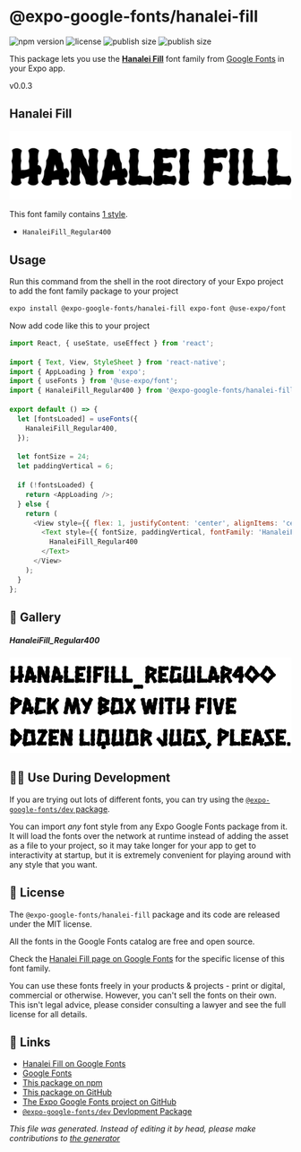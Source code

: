 # @expo-google-fonts/hanalei-fill

![npm version](https://flat.badgen.net/npm/v/@expo-google-fonts/hanalei-fill)
![license](https://flat.badgen.net/github/license/expo/google-fonts)
![publish size](https://flat.badgen.net/packagephobia/install/@expo-google-fonts/hanalei-fill)
![publish size](https://flat.badgen.net/packagephobia/publish/@expo-google-fonts/hanalei-fill)

This package lets you use the [**Hanalei Fill**](https://fonts.google.com/specimen/Hanalei+Fill) font family from [Google Fonts](https://fonts.google.com/) in your Expo app.

v0.0.3

## Hanalei Fill

![Hanalei Fill](./font-family.png)

This font family contains [1 style](#gallery).

- `HanaleiFill_Regular400`

## Usage

Run this command from the shell in the root directory of your Expo project to add the font family package to your project
```sh
expo install @expo-google-fonts/hanalei-fill expo-font @use-expo/font
```

Now add code like this to your project
```js
import React, { useState, useEffect } from 'react';

import { Text, View, StyleSheet } from 'react-native';
import { AppLoading } from 'expo';
import { useFonts } from '@use-expo/font';
import { HanaleiFill_Regular400 } from '@expo-google-fonts/hanalei-fill';

export default () => {
  let [fontsLoaded] = useFonts({
    HanaleiFill_Regular400,
  });

  let fontSize = 24;
  let paddingVertical = 6;

  if (!fontsLoaded) {
    return <AppLoading />;
  } else {
    return (
      <View style={{ flex: 1, justifyContent: 'center', alignItems: 'center' }}>
        <Text style={{ fontSize, paddingVertical, fontFamily: 'HanaleiFill_Regular400' }}>
          HanaleiFill_Regular400
        </Text>
      </View>
    );
  }
};

```

## 🔡 Gallery

##### HanaleiFill_Regular400
![HanaleiFill_Regular400](./8a762eb869da8deb93071d72d31cc3f5d6ab83cbeff8da397a582e507aa65465.ttf.png)


## 👩‍💻 Use During Development

If you are trying out lots of different fonts, you can try using the [`@expo-google-fonts/dev` package](https://github.com/expo/google-fonts/tree/master/font-packages/dev#readme).

You can import *any* font style from any Expo Google Fonts package from it. It will load the fonts
over the network at runtime instead of adding the asset as a file to your project, so it may take longer
for your app to get to interactivity at startup, but it is extremely convenient
for playing around with any style that you want.

## 📖 License

The `@expo-google-fonts/hanalei-fill` package and its code are released under the MIT license.

All the fonts in the Google Fonts catalog are free and open source.

Check the [Hanalei Fill page on Google Fonts](https://fonts.google.com/specimen/Hanalei+Fill) for the specific license of this font family.

You can use these fonts freely in your products & projects - print or digital, commercial or otherwise. However, you can't sell the fonts on their own. This isn't legal advice, please consider consulting a lawyer and see the full license for all details.

## 🔗 Links

- [Hanalei Fill on Google Fonts](https://fonts.google.com/specimen/Hanalei+Fill)
- [Google Fonts](https://fonts.google.com/)
- [This package on npm](https://www.npmjs.com/package/@expo-google-fonts/hanalei-fill)
- [This package on GitHub](https://github.com/expo/google-fonts/tree/master/font-packages/hanalei-fill)
- [The Expo Google Fonts project on GitHub](https://github.com/expo/google-fonts)
- [`@expo-google-fonts/dev` Devlopment Package](https://github.com/expo/google-fonts/tree/master/font-packages/dev)


*This file was generated. Instead of editing it by head, please make contributions to [the generator](https://github.com/expo/google-fonts/tree/master/packages/generator)*
